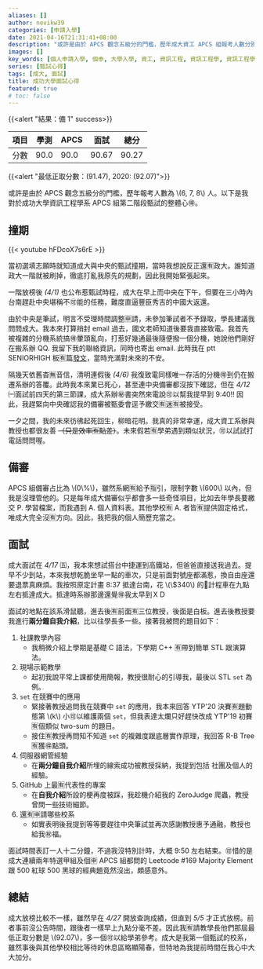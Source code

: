```yaml
---
aliases: []
author: nevikw39
categories: [申請入學]
date: 2021-04-16T21:31:41+08:00
description: "或許是由於 APCS 觀念五級分的門檻，歷年成大資工 APCS 組報考人數分別為 6, 7, 8 人。以下是我對於成功大學資訊工程學系 APCS 組第二階段甄試、面試的心得分享。"
images: []
key_words: [個人申請入學, 個申, 大學入學, 資工, 資訊工程, 資訊工程學, 資訊工程學系, 資工系, 一階, 二階, 備審, 審查資料, 甄試, 撞期, APCS]
series: [甄試心得]
tags: [成大, 面試]
title: 成功大學面試心得
featured: true
# toc: false
---
```


{{<alert "結果：備 1" success>}}

| 項目 | 學測   | APCS | 面試    | 總分    |
|----|------|------|-------|-------|
| 分數 | 90.0 | 90.0 | 90.67 | 90.27 |

{{<alert "最低正取分數：\(91.47\), 2020: \(92.07\)">}}

或許是由於 APCS 觀念五級分的門檻，歷年報考人數為 \\(6, 7, 8\\) 人。以下是我對於成功大學資訊工程學系 APCS 組第二階段甄試的整體心🉐。

## 撞期

{{< youtube hFDcoX7s6rE >}}

當初選填志願時就知道成大與中央的甄試撞期，當時我想說反正還🈶️政大。誰知道政大一階就被刷掉，徹底打亂我原先的規劃，因此我開始緊張起來。

一階放榜後 _(4/1)_ 也公布惹甄試時程，成大在早上而中央在下午，但要在三小時內台南趕赴中央堪稱不🉑️能的任務，難度直逼豐臣秀吉的中國大返還。

由於中央是筆試，明言不受理時間調整🈸請，未參加筆試者不予錄取，學長建議我問問成大。我本來打算捎封 email 過去，國文老師知道後要我直接致電。我首先被複雜的分機系統搞🉐暈頭亂向，打惹好幾通最後隨便撥一個分機，她說他們剛好在搬系辦 QQ. 我留下我的聯絡資訊，同時也寄出 email. 此時我在 ptt SENIORHIGH 板🈶️篇[發文](https://www.ptt.cc/bbs/SENIORHIGH/M.1617280907.A.BCE.html)，當時充滿對未來的不安。

隔幾天依舊杳🈚️音信，清明連假後 _(4/6)_ 我復致電同樣唯一存活的分機🉐到仍在搬遷系辦的答覆。此時我本來業已死心，甚至連中央備審都沒按下確認，但在 _4/12_ ㈠面試前四天的第三節課，成大系辦㊙️書突然來電說🉑️以幫我提早到 9:40!! 因此，我趕緊向中央確認我的備審被甄委會逕予繳交🈶️迷🈶️被接受。

一夕之間，我的未來彷彿起死回生，柳暗花明。我真的非常幸運，成大資工系辦與教授也都很友善 ~~（只是效率🈶️點差）~~。未來假若🈶️學弟遇到類似狀況，🉑️以試試打電話問問喔。

## 備審

APCS 組備審占比為 \\(0\\%\\)，雖然系網🈶️給予🈯️引，限制字數 \\(600\\) 以內，但我是沒理管他的。只是每年成大備審似乎都會多一些奇怪項目，比如去年學長要繳交 P. 學習檔案，而我遇到 A. 個人資料表。其他學校🈶 A. 者皆🈶提供固定格式，唯成大完全沒🈶方向。因此，我把我的個人簡歷充當之。

## 面試

成大面試在 _4/17_ ㈤，我本來想試搭台中捷運到高鐵站，但爸爸直接送我過去。提早不少到站，本來我想乾脆坐早一點的車次，只是前面對號座都滿惹，換自由座還要退票真麻煩。我按照原定計畫 8:37 抵達台南，花 \\(\\$340\\) 的🚕計程車在九點左右抵達成大。抵達時系辦那邊還覺🉐我太早到ＸＤ

面試的地點在該系滑鼠聽，進去後🈶前面🈶️三位教授，後面是白板。進去後教授要我進行**兩分鐘自我介紹**，比以往學長多一些。接著我被問的題目如下：

1.  社課教學內容
    - 我稍微介紹上學期是基礎 C 語法，下學期 C++ 🈶帶到簡單 STL 跟演算法。
2. 現場示範教學
    - 起初我說平常上課都使用簡報，教授很耐心的引導我，最後以 STL `set` 為例。
3. `set` 在競賽中的應用
    - 緊接著教授追問我在競賽中 `set` 的應用，我本來回答 YTP'20 決賽🈶題動態第 \\(k\\) 小🉑️以維護兩個 `set`，但我表達太爛只好趕快改成 YTP'19 初賽🈶個類似 two-sum 的題目。
    - 接住🈶教授再問知不知道 `set` 的複雜度跟底層實作原理，我回答 R-B Tree 🈶獲🉐點頭。
4. 伺服器網管經驗
    - 在**兩分鐘自我介紹**所埋的線索成功被教授採納，我提到包括 社團及個人的經驗。
5. GitHub 上最🈶代表性的專案
    - 在**自我介紹**所設的梗再度被踩，我趁機介紹我的 ZeroJudge 爬蟲，教授曾問一些技術細節。
6. 還🈶🈸請哪些校系
    - 如實表明後我提到等等要趕往中央筆試並再次感謝教授惠予通融，教授也給我㊗️福。

面試時間表訂一人十二分鐘，不過我沒特別計時，大概 9:50 左右結束。🉑️惜的是成大連續兩年特選甲組及個🈸️ APCS 組都問的 Leetcode #169 Majority Element 跟 500 紅球 500 黑球的經典題竟然沒出，頗感意外。

## 總結

成大放榜比較不一樣，雖然早在 _4/27_ 開放查詢成績，但直到 _5/5_ 才正式放榜。前者事前沒公告時間，跟後者一樣早上九點分毫不差。因此我🈶請教學長他們那屆最低正取分數是 \\(92.07\\)，多一個🉑️以給學弟參考。成大是我第一個甄試的校系，雖然事後與其他學校相比等待的休息區略顯陽春，但特地為我提前時間在我心中大大加分。
